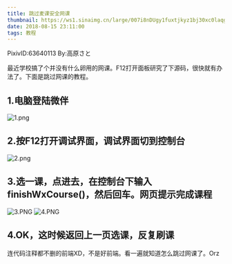 ```yaml
---
title: 跳过麦课安全网课
thumbnail: https://ws1.sinaimg.cn/large/007i8nDUgy1fuxtjkyz1bj30xc0laqgc.jpg
date: 2018-08-15 23:11:00
tags: 教程
---
```

PixivID:63640113 By:高原さと

最近学校搞了个并没有什么卵用的网课。F12打开面板研究了下源码，很快就有办法了。下面是跳过网课的教程。

<!-- more -->

## 1.电脑登陆微伴
![1.png][1]

## 2.按F12打开调试界面，调试界面切到控制台
![2.png][2]

## 3.选一课，点进去，在控制台下输入finishWxCourse()，然后回车。网页提示完成课程
![3.PNG][3]
![4.PNG][4]

## 4.OK，这时候返回上一页选课，反复刷课
连代码注释都不删的前端XD，不是好前端。看一遍就知道怎么跳过网课了。Orz


  [1]: https://wx3.sinaimg.cn/large/007i8nDUgy1fxy27d7q6pj311y0lcgmd.jpg
  [2]: https://wx2.sinaimg.cn/large/007i8nDUgy1fxy27oe73yj311y0lct9z.jpg
  [3]: https://wx3.sinaimg.cn/large/007i8nDUgy1fxy27wjj3vj311y0lc76f.jpg
  [4]: https://wx3.sinaimg.cn/large/007i8nDUgy1fxy2877d12j311y0lcmz5.jpg
